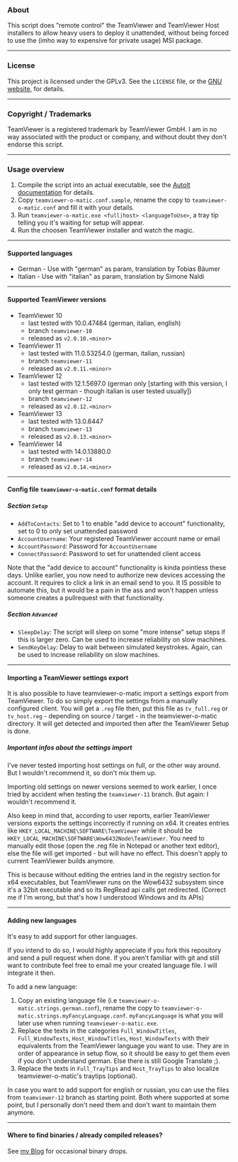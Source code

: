 ### About ###

This script does "remote control" the TeamViewer and TeamViewer Host installers to allow heavy users to deploy it unattended, without being forced to use the (imho way to expensive for private usage) MSI package.

---

### License ###

This project is licensed under the GPLv3. See the `LICENSE` file, or the [GNU website](https://www.gnu.org/licenses/gpl-3.0.txt), for details.

---

### Copyright / Trademarks ###
TeamViewer is a registered trademark by TeamViewer GmbH. I am in no way associated with the product or company, and without doubt they don't endorse this script.

---

### Usage overview ###

1. Compile the script into an actual executable, see the [AutoIt documentation](https://www.autoitscript.com/autoit3/docs/intro/compiler.htm) for details.
2. Copy `teamviewer-o-matic.conf.sample`, rename the copy to `teamviewer-o-matic.conf` and fill it with your details.
3. Run `teamviewer-o-matic.exe <full|host> <languageToUse>`, a tray tip telling you it's waiting for setup will appear.
4. Run the choosen TeamViewer installer and watch the magic.

---

#### Supported languages ####

 -  German - Use with "german" as param, translation by Tobias Bäumer
 -  Italian - Use with "italian" as param, translation by Simone Naldi

---

#### Supported TeamViewer versions ####
 -  TeamViewer 10
     - last tested with 10.0.47484 (german, italian, english)
     - branch `teamviewer-10`
     - released as `v2.0.10.<minor>`
 -  TeamViewer 11
     - last tested with 11.0.53254.0 (german, italian, russian)
     - branch `teamviewer-11`
     - released as `v2.0.11.<minor>`
 -  TeamViewer 12
     - last tested with 12.1.5697.0 (german only [starting with this version, I only test german - though italian is user tested usually])
     - branch `teamviewer-12`
     - released as `v2.0.12.<minor>`
 -  TeamViewer 13
     - last tested with 13.0.6447
     - branch `teamviewer-13`
     - released as `v2.0.13.<minor>`
 -  TeamViewer 14
     - last tested with 14.0.13880.0
     - branch `teamviewer-14`
     - released as `v2.0.14.<minor>`

---

#### Config file `teamviewer-o-matic.conf` format details ####
##### Section `Setup` #####
 -  `AddToContacts`: Set to 1 to enable "add device to account" functionality, set to 0 to only set unattended password
 -  `AccountUsername`: Your registered TeamViewer account name or email
 -  `AccountPassword`: Password for `AccountUsername`
 -  `ConnectPassword`: Password to set for unattended client access

 Note that the "add device to account" functionality is kinda pointless these days. Unlike earlier, you now need to authorize new devices accessing the account. It requires to click a link in an email send to you. It IS possible to automate this, but it would be a pain in the ass and won't happen unless someone creates a pullrequest with that functionality.

##### Section `Advanced` #####
 -  `SleepDelay`: The script will sleep on some "more intense" setup steps if this is larger zero. Can be used to increase reliability on slow machines.
 -  `SendKeyDelay`: Delay to wait between simulated keystrokes. Again, can be used to increase reliability on slow machines.

---

#### Importing a TeamViewer settings export ####

It is also possible to have teamviewer-o-matic import a settings export from TeamViewer. To do so simply export the settings from a manually configured client. You will get a `.reg` file then, put this file as `tv_full.reg` or `tv_host.reg` - depending on source / target - in the teamviewer-o-matic directory. It will get detected and imported then after the TeamViewer Setup is done.

##### Important infos about the settings import #####
I've never tested importing host settings on full, or the other way around. But I wouldn't recommend it, so don't mix them up.

Importing old settings on newer versions seemed to work earlier, I once tried by accident when testing the `teamviewer-11` branch. But again: I wouldn't recommend it.

Also keep in mind that, according to user reports, earlier TeamViewer versions exports the settings incorrectly if running on x64. It creates entries like `HKEY_LOCAL_MACHINE\SOFTWARE\TeamViewer` while it should be `HKEY_LOCAL_MACHINE\SOFTWARE\Wow6432Node\TeamViewer`. You need to manually edit those (open the .reg file in Notepad or another text editor), else the file will get imported - but will have no effect. This doesn't apply to current TeamViewer builds anymore.

This is because without editing the entries land in the registry section for x64 executables, but TeamViewer runs on the Wow6432 subsystem since it's a 32bit executable and so its RegRead api calls get redirected. (Correct me if I'm wrong, but that's how I understood Windows and its APIs)

---

#### Adding new languages ####

It's easy to add support for other languages.

If you intend to do so, I would highly appreciate if you fork this repository and send a pull request when done. If you aren't familiar with git and still want to contribute feel free to email me your created language file. I will integrate it then.

To add a new language:

1. Copy an existing language file (i.e `teamviewer-o-matic.strings.german.conf`), rename the copy to `teamviewer-o-matic.strings.myFancyLanguage.conf`. `myFancyLanguage` is what you will later use when running `teamviewer-o-matic.exe`.
2. Replace the texts in the categories `Full_WindowTitles`, `Full_WindowTexts`, `Host_WindowTitles`, `Host_WindowTexts` with their equivalents from the TeamViewer language you want to use. They are in order of appearance in setup flow, so it should be easy to get them even if you don't understand german. Else there is still Google Translate ;).
3. Replace the texts in `Full_TrayTips` and `Host_TrayTips` to also localize teamviewer-o-matic's traytips (optional).

In case you want to add support for english or russian, you can use the files from `teamviewer-12` branch as starting point. Both where supported at some point, but I personally don't need them and don't want to maintain them anymore.

---

#### Where to find binaries / already compiled releases? ####

See [my Blog](https://blog.mcdope.org/tags/teamviewer/) for occasional binary drops.
